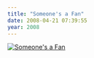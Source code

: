 ```yaml
---
title: "Someone's a Fan"
date: 2008-04-21 07:39:55
year: 2008
---
```

<a href="http://xkcd.com/413/"><img src="{{'/files/2008/04/xkcd.png' | relative_url}}" alt="Someone's a Fan" class="centered"></a>
